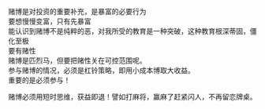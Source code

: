 赌博是对投资的重要补充，是暴富的必要行为     
要想慢慢变富，只有先暴富    
能认识到赌博不是纯粹的恶，对我所受的教育是一种突破，这种教育根深蒂固，僵化至极     
要有赌性  
赌博是匹烈马，但要把赌性关在可控范围呢。   
参与赌博的情况，必须是杠铃策略，即用小成本博取大收益。  
重要的是必须参与！

赌博必须用短时思维，获益即退！譬如打麻将，赢麻了赶紧闪人，不再留恋牌桌。   